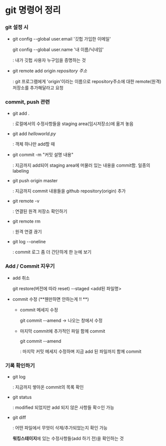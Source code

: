 # git 명령어 정리

### git 설정 시

- git config --global user.email '깃헙 가입한 이메일'

  git config --global user.name '내 이름/닉네임'

  : 내가 깃헙 사용자 누구임을 증명하는 것 

- git remote add origin *repository  주소*

  : git 프로그램에게 'origin'이라는 이름으로 repository주소에 대한 remote(원격) 저장소를 추가해달라고 요청



### commit, push  관련

- git add .

  : 로컬에서의 수정사항들을 staging area(임시저장소)에 옮겨 놓음 

- git add *helloworld.py*

  : 객체 하나만 add할 때

- git commit -m "커밋 설명 내용"

  : 지금까지 add되어 staging area에 머물러 있는 내용을 commit함. 일종의 labeling  

- git push origin master 

  :  지금까지 commit 내용들을 github repository(origin) 추가



* git remote -v

  : 연결된 원격 저장소 확인하기

* git remote rm

  : 원격 연결 끊기

* git log --oneline

  : commit 로그 좀 더 간단하게 한 눈에 보기



### Add / Commit 지우기

* add 취소

  git restore(버전에 따라 reset) --staged <add된 파일명>

* commit 수정 (**웬만하면 안하는게 !! **)

  * commit 메세지 수정

    git commit --amend -> 나오는 창에서 수정

  * 마지막 commit에 추가적인 파일 함께 commit

    git commit --amend 

    : 마지막 커밋 메세지 수정하며 지금 add 된 파일까지 함께 commit



###  기록 확인하기

* git log

  : 지금까지 쌓아온 commit의 목록 확인

* git status 

  : modified 되었지만 add 되지 않은 사항들 확ㅇ인 가능

* git diff

  : 어떤 파일에서 무엇이 삭제/추가되었는지 확인 가능

    **워킹스테이지**에 있는 수정사항들(add 하기 전)을 확인하는 것